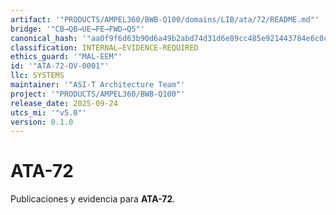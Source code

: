 ```yaml
---
artifact: '"PRODUCTS/AMPEL360/BWB-Q100/domains/LIB/ata/72/README.md"'
bridge: '"CB→QB→UE→FE→FWD→QS"'
canonical_hash: '"aa0f9f6d63b90d6a49b2abd74d31d6e89cc485e921443784e6c0cbc4611f336b"'
classification: INTERNAL–EVIDENCE-REQUIRED
ethics_guard: '"MAL-EEM"'
id: '"ATA-72-OV-0001"'
llc: SYSTEMS
maintainer: '"ASI-T Architecture Team"'
project: '"PRODUCTS/AMPEL360/BWB-Q100"'
release_date: 2025-09-24
utcs_mi: '"v5.0"'
version: 0.1.0
---
```

# ATA-72

Publicaciones y evidencia para **ATA-72**.
